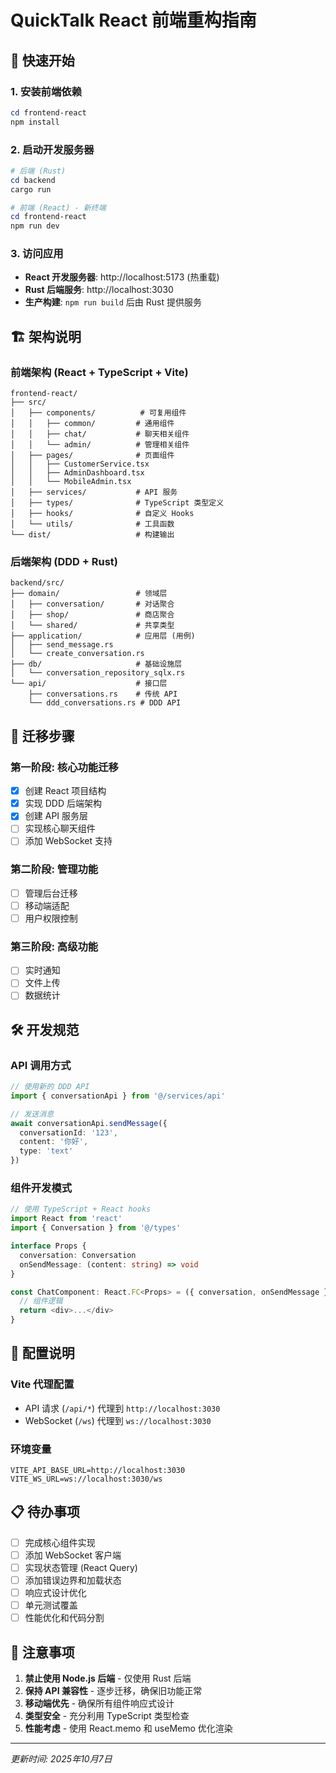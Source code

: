 # QuickTalk React 前端重构指南

## 🚀 快速开始

### 1. 安装前端依赖
```powershell
cd frontend-react
npm install
```

### 2. 启动开发服务器
```powershell
# 后端 (Rust)
cd backend
cargo run

# 前端 (React) - 新终端
cd frontend-react
npm run dev
```

### 3. 访问应用
- **React 开发服务器**: http://localhost:5173 (热重载)
- **Rust 后端服务**: http://localhost:3030
- **生产构建**: `npm run build` 后由 Rust 提供服务

## 🏗️ 架构说明

### 前端架构 (React + TypeScript + Vite)
```
frontend-react/
├── src/
│   ├── components/          # 可复用组件
│   │   ├── common/         # 通用组件
│   │   ├── chat/           # 聊天相关组件
│   │   └── admin/          # 管理相关组件
│   ├── pages/              # 页面组件
│   │   ├── CustomerService.tsx
│   │   ├── AdminDashboard.tsx
│   │   └── MobileAdmin.tsx
│   ├── services/           # API 服务
│   ├── types/              # TypeScript 类型定义
│   ├── hooks/              # 自定义 Hooks
│   └── utils/              # 工具函数
└── dist/                   # 构建输出
```

### 后端架构 (DDD + Rust)
```
backend/src/
├── domain/                 # 领域层
│   ├── conversation/       # 对话聚合
│   ├── shop/               # 商店聚合
│   └── shared/             # 共享类型
├── application/            # 应用层 (用例)
│   ├── send_message.rs
│   └── create_conversation.rs
├── db/                     # 基础设施层
│   └── conversation_repository_sqlx.rs
└── api/                    # 接口层
    ├── conversations.rs    # 传统 API
    └── ddd_conversations.rs # DDD API
```

## 🔄 迁移步骤

### 第一阶段: 核心功能迁移
- [x] 创建 React 项目结构
- [x] 实现 DDD 后端架构
- [x] 创建 API 服务层
- [ ] 实现核心聊天组件
- [ ] 添加 WebSocket 支持

### 第二阶段: 管理功能
- [ ] 管理后台迁移
- [ ] 移动端适配
- [ ] 用户权限控制

### 第三阶段: 高级功能
- [ ] 实时通知
- [ ] 文件上传
- [ ] 数据统计

## 🛠️ 开发规范

### API 调用方式
```typescript
// 使用新的 DDD API
import { conversationApi } from '@/services/api'

// 发送消息
await conversationApi.sendMessage({
  conversationId: '123',
  content: '你好',
  type: 'text'
})
```

### 组件开发模式
```typescript
// 使用 TypeScript + React hooks
import React from 'react'
import { Conversation } from '@/types'

interface Props {
  conversation: Conversation
  onSendMessage: (content: string) => void
}

const ChatComponent: React.FC<Props> = ({ conversation, onSendMessage }) => {
  // 组件逻辑
  return <div>...</div>
}
```

## 🔧 配置说明

### Vite 代理配置
- API 请求 (`/api/*`) 代理到 `http://localhost:3030`
- WebSocket (`/ws`) 代理到 `ws://localhost:3030`

### 环境变量
```env
VITE_API_BASE_URL=http://localhost:3030
VITE_WS_URL=ws://localhost:3030/ws
```

## 📋 待办事项

- [ ] 完成核心组件实现
- [ ] 添加 WebSocket 客户端
- [ ] 实现状态管理 (React Query)
- [ ] 添加错误边界和加载状态
- [ ] 响应式设计优化
- [ ] 单元测试覆盖
- [ ] 性能优化和代码分割

## 🚨 注意事项

1. **禁止使用 Node.js 后端** - 仅使用 Rust 后端
2. **保持 API 兼容性** - 逐步迁移，确保旧功能正常
3. **移动端优先** - 确保所有组件响应式设计
4. **类型安全** - 充分利用 TypeScript 类型检查
5. **性能考虑** - 使用 React.memo 和 useMemo 优化渲染

---
*更新时间: 2025年10月7日*